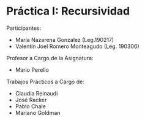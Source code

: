 # Práctica I: Recursividad

Participantes:
  - Maria Nazarena Gonzalez (Leg.190217)
  - Valentín Joel Romero Monteagudo (Leg. 190306)

Profesor a Cargo de la Asignatura: 
  - Mario Perello

Trabajos Prácticos a Cargo de:
  - Claudia Reinaudi
  - José Racker 
  - Pablo Chale 
  - Mariano Goldman
